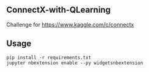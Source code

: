 ## ConnectX-with-QLearning

Challenge for https://www.kaggle.com/c/connectx

## Usage

```
pip install -r requirements.txt
jupyter nbextension enable --py widgetsnbextension
```
